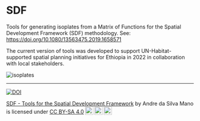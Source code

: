 # SDF

Tools for generating isoplates from a Matrix of Functions for the Spatial Development Framework (SDF) methodology.
See: https://doi.org/10.1080/13563475.2019.1658571 


The current version of tools was developed to support UN-Habitat-supported spatial planning initiatives for Ethiopia in 2022 in collaboration with local stakeholders.


![isoplates](https://user-images.githubusercontent.com/6665872/189475586-3ae7d6ca-1645-4aa5-890f-6139d83d1b1a.png)


------------
<a href="https://zenodo.org/doi/10.5281/zenodo.10973123"><img src="https://zenodo.org/badge/534836224.svg" alt="DOI"></a>

<p xmlns:cc="http://creativecommons.org/ns#" xmlns:dct="http://purl.org/dc/terms/"><a property="dct:title" rel="cc:attributionURL" href="http://10.5281/zenodo.10973124">SDF - Tools for the Spatial Development Framework</a> by <span property="cc:attributionName">Andre da Silva Mano</span> is licensed under <a href="https://creativecommons.org/licenses/by-sa/4.0/?ref=chooser-v1" target="_blank" rel="license noopener noreferrer" style="display:inline-block;">CC BY-SA 4.0<img style="height:22px!important;margin-left:3px;vertical-align:text-bottom;" src="https://mirrors.creativecommons.org/presskit/icons/cc.svg?ref=chooser-v1" alt=""><img style="height:22px!important;margin-left:3px;vertical-align:text-bottom;" src="https://mirrors.creativecommons.org/presskit/icons/by.svg?ref=chooser-v1" alt=""><img style="height:22px!important;margin-left:3px;vertical-align:text-bottom;" src="https://mirrors.creativecommons.org/presskit/icons/sa.svg?ref=chooser-v1" alt=""></a></p>
